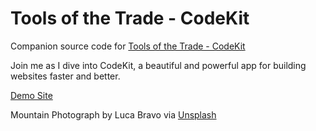 # Tools of the Trade - CodeKit

Companion source code for [Tools of the Trade - CodeKit](https://youtu.be/UqP_aCwXH4w)

Join me as I dive into CodeKit, a beautiful and powerful app for building websites faster and better.

[Demo Site](http://code.veryaustin.com/tutorials/tools-of-the-trade/codekit)

Mountain Photograph by Luca Bravo via [Unsplash](https://unsplash.com/photos/Z87YuMKEiWk)
